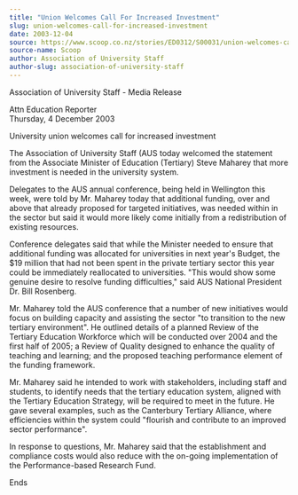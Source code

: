 ```yaml
---
title: "Union Welcomes Call For Increased Investment"
slug: union-welcomes-call-for-increased-investment
date: 2003-12-04
source: https://www.scoop.co.nz/stories/ED0312/S00031/union-welcomes-call-for-increased-investment.htm
source-name: Scoop
author: Association of University Staff
author-slug: association-of-university-staff
---
```


<p>Association of University Staff - Media Release</p>

<p>Attn
Education Reporter<br>Thursday, 4 December 2003</p>

<p>University union welcomes call for increased
investment</p>

<p>The Association of University Staff (AUS today
welcomed the statement from the Associate Minister of
Education (Tertiary) Steve Maharey that more investment is
needed in the university system.<p>

<p>Delegates to the AUS
annual conference, being held in Wellington this week, were
told by Mr. Maharey today that additional funding, over and
above that already proposed for targeted initiatives, was
needed within in the sector but said it would more likely
come initially from a redistribution of existing
resources.</p>

<p>Conference delegates said that while the
Minister needed to ensure that additional funding was
allocated for universities in next year's Budget, the $19
million that had not been spent in the private tertiary
sector this year could be immediately reallocated to
universities. "This would show some genuine desire to
resolve funding difficulties," said AUS National President
Dr. Bill Rosenberg.</p>

<p>Mr. Maharey told the AUS conference
that a number of new initiatives would focus on building
capacity and assisting the sector "to transition to the new
tertiary environment". He outlined details of a planned
Review of the Tertiary Education Workforce which will be
conducted over 2004 and the first half of 2005; a Review of
Quality designed to enhance the quality of teaching and
learning; and the proposed teaching performance element of
the funding framework.<p>
<p>Mr. Maharey said he intended to
work with stakeholders, including staff and students, to
identify needs that the tertiary education system, aligned
with the Tertiary Education Strategy, will be required to
meet in the future. He gave several examples, such as the
Canterbury Tertiary Alliance, where efficiencies within the
system could "flourish and contribute to an improved sector
performance".</p>

<p>In response to questions, Mr. Maharey said
that the establishment and compliance costs would also
reduce with the on-going implementation of the
Performance-based Research Fund.<p>

<p>Ends</p>








<!--


